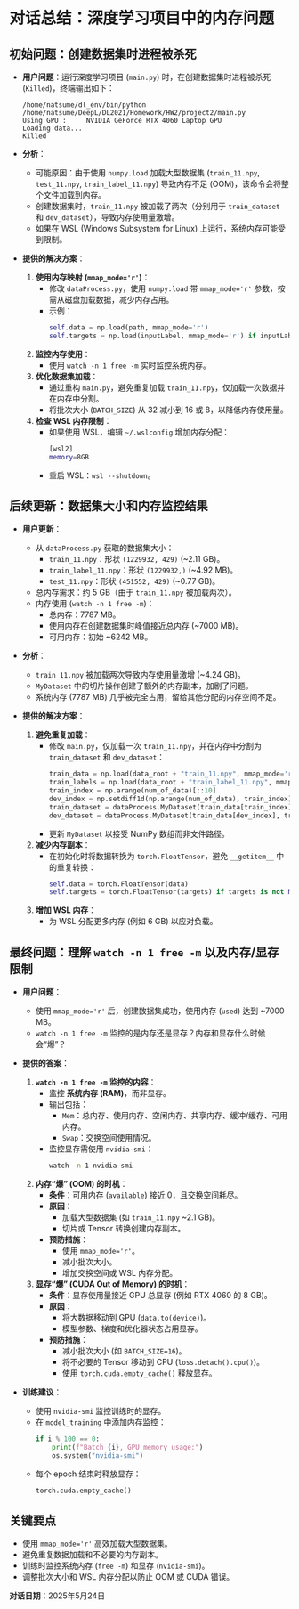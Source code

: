 # 对话总结：深度学习项目中的内存问题

## 初始问题：创建数据集时进程被杀死
- **用户问题**：运行深度学习项目 (`main.py`) 时，在创建数据集时进程被杀死 (`Killed`)，终端输出如下：
  ```
  /home/natsume/dl_env/bin/python /home/natsume/DeepL/DL2021/Homework/HW2/project2/main.py
  Using GPU :     NVIDIA GeForce RTX 4060 Laptop GPU
  Loading data...
  Killed
  ```
- **分析**：
  - 可能原因：由于使用 `numpy.load` 加载大型数据集 (`train_11.npy`, `test_11.npy`, `train_label_11.npy`) 导致内存不足 (OOM)，该命令会将整个文件加载到内存。
  - 创建数据集时，`train_11.npy` 被加载了两次（分别用于 `train_dataset` 和 `dev_dataset`），导致内存使用量激增。
  - 如果在 WSL (Windows Subsystem for Linux) 上运行，系统内存可能受到限制。

- **提供的解决方案**：
  1. **使用内存映射 (`mmap_mode='r'`)**：
     - 修改 `dataProcess.py`，使用 `numpy.load` 带 `mmap_mode='r'` 参数，按需从磁盘加载数据，减少内存占用。
     - 示例：
       ```python
       self.data = np.load(path, mmap_mode='r')
       self.targets = np.load(inputLabel, mmap_mode='r') if inputLabel else None
       ```
  2. **监控内存使用**：
     - 使用 `watch -n 1 free -m` 实时监控系统内存。
  3. **优化数据集加载**：
     - 通过重构 `main.py`，避免重复加载 `train_11.npy`，仅加载一次数据并在内存中分割。
     - 将批次大小 (`BATCH_SIZE`) 从 32 减小到 16 或 8，以降低内存使用量。
  4. **检查 WSL 内存限制**：
     - 如果使用 WSL，编辑 `~/.wslconfig` 增加内存分配：
       ```bash
       [wsl2]
       memory=8GB
       ```
     - 重启 WSL：`wsl --shutdown`。

## 后续更新：数据集大小和内存监控结果
- **用户更新**：
  - 从 `dataProcess.py` 获取的数据集大小：
    - `train_11.npy`：形状 `(1229932, 429)` (~2.11 GB)。
    - `train_label_11.npy`：形状 `(1229932,)` (~4.92 MB)。
    - `test_11.npy`：形状 `(451552, 429)` (~0.77 GB)。
  - 总内存需求：约 5 GB（由于 `train_11.npy` 被加载两次）。
  - 内存使用 (`watch -n 1 free -m`)：
    - 总内存：7787 MB。
    - 使用内存在创建数据集时峰值接近总内存 (~7000 MB)。
    - 可用内存：初始 ~6242 MB。

- **分析**：
  - `train_11.npy` 被加载两次导致内存使用量激增 (~4.24 GB)。
  - `MyDataset` 中的切片操作创建了额外的内存副本，加剧了问题。
  - 系统内存 (7787 MB) 几乎被完全占用，留给其他分配的内存空间不足。

- **提供的解决方案**：
  1. **避免重复加载**：
     - 修改 `main.py`，仅加载一次 `train_11.npy`，并在内存中分割为 `train_dataset` 和 `dev_dataset`：
       ```python
       train_data = np.load(data_root + "train_11.npy", mmap_mode='r')
       train_labels = np.load(data_root + "train_label_11.npy", mmap_mode='r')
       train_index = np.arange(num_of_data)[::10]
       dev_index = np.setdiff1d(np.arange(num_of_data), train_index)
       train_dataset = dataProcess.MyDataset(train_data[train_index], train_labels[train_index], 'train')
       dev_dataset = dataProcess.MyDataset(train_data[dev_index], train_labels[dev_index], 'dev')
       ```
     - 更新 `MyDataset` 以接受 NumPy 数组而非文件路径。
  2. **减少内存副本**：
     - 在初始化时将数据转换为 `torch.FloatTensor`，避免 `__getitem__` 中的重复转换：
       ```python
       self.data = torch.FloatTensor(data)
       self.targets = torch.FloatTensor(targets) if targets is not None else None
       ```
  3. **增加 WSL 内存**：
     - 为 WSL 分配更多内存 (例如 6 GB) 以应对负载。

## 最终问题：理解 `watch -n 1 free -m` 以及内存/显存限制
- **用户问题**：
  - 使用 `mmap_mode='r'` 后，创建数据集成功，使用内存 (`used`) 达到 ~7000 MB。
  - `watch -n 1 free -m` 监控的是内存还是显存？内存和显存什么时候会“爆”？

- **提供的答案**：
  1. **`watch -n 1 free -m` 监控的内容**：
     - 监控 **系统内存 (RAM)**，而非显存。
     - 输出包括：
       - `Mem`：总内存、使用内存、空闲内存、共享内存、缓冲/缓存、可用内存。
       - `Swap`：交换空间使用情况。
     - 监控显存需使用 `nvidia-smi`：
       ```bash
       watch -n 1 nvidia-smi
       ```
  2. **内存“爆” (OOM) 的时机**：
     - **条件**：可用内存 (`available`) 接近 0，且交换空间耗尽。
     - **原因**：
       - 加载大型数据集 (如 `train_11.npy` ~2.1 GB)。
       - 切片或 Tensor 转换创建内存副本。
     - **预防措施**：
       - 使用 `mmap_mode='r'`。
       - 减小批次大小。
       - 增加交换空间或 WSL 内存分配。
  3. **显存“爆” (CUDA Out of Memory) 的时机**：
     - **条件**：显存使用量接近 GPU 总显存 (例如 RTX 4060 的 8 GB)。
     - **原因**：
       - 将大数据移动到 GPU (`data.to(device)`)。
       - 模型参数、梯度和优化器状态占用显存。
     - **预防措施**：
       - 减小批次大小 (如 `BATCH_SIZE=16`)。
       - 将不必要的 Tensor 移动到 CPU (`loss.detach().cpu()`)。
       - 使用 `torch.cuda.empty_cache()` 释放显存。

- **训练建议**：
  - 使用 `nvidia-smi` 监控训练时的显存。
  - 在 `model_training` 中添加内存监控：
    ```python
    if i % 100 == 0:
        print(f"Batch {i}, GPU memory usage:")
        os.system("nvidia-smi")
    ```
  - 每个 epoch 结束时释放显存：
    ```python
    torch.cuda.empty_cache()
    ```

## 关键要点
- 使用 `mmap_mode='r'` 高效加载大型数据集。
- 避免重复数据加载和不必要的内存副本。
- 训练时监控系统内存 (`free -m`) 和显存 (`nvidia-smi`)。
- 调整批次大小和 WSL 内存分配以防止 OOM 或 CUDA 错误。

**对话日期**：2025年5月24日
